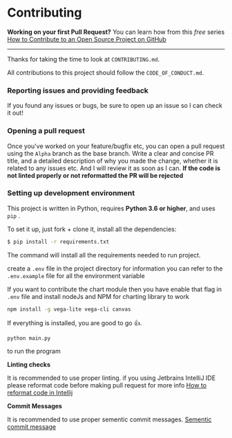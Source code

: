 # Contributing


**Working on your first Pull Request?** You can learn how from this *free* series [How to Contribute to an Open Source Project on GitHub](https://egghead.io/series/how-to-contribute-to-an-open-source-project-on-github)

---

Thanks for taking the time to look at `CONTRIBUTING.md`.

All contributions to this project should follow the `CODE_OF_CONDUCT.md`.

### Reporting issues and providing feedback

If you found any issues or bugs, be sure to open up an issue so I can check it out!


### Opening a pull request

Once you've worked on your feature/bugfix etc, you can open a pull request using the `Alpha` branch as the base branch. Write a clear and concise PR title, and a detailed description of why you made the change, whether it is related to any issues etc. And I will review it as soon as I can.
**If the code is not linted properly or not reformatted the PR will be rejected**

### Setting up development environment

This project is written in Python, requires **Python 3.6 or higher**, and uses `pip` .

To set it up, just fork + clone it, install all the dependencies:

```bash
$ pip install -r requirements.txt
```

The command will install all the requirements needed to run project.

create a `.env` file in the project directory for information you can refer to the `.env.example` file for all the environment variable

If you want to contribute the chart module then you have enable that flag in `.env` file and install nodeJs and NPM for charting library to work
```bash
npm install -g vega-lite vega-cli canvas
```

If everything is installed, you are good to go 👍.
```bash
python main.py
``` 
to run the program

**Linting checks**

It is recommended to use proper linting. if you using Jetbrains IntelliJ IDE please reformat code before making pull request 
for more info [How to reformat code in Intellij](https://www.jetbrains.com/help/idea/reformat-and-rearrange-code.html)


**Commit Messages**

It is recommended to use proper sementic commit messages. [Sementic commit message](https://gist.github.com/joshbuchea/6f47e86d2510bce28f8e7f42ae84c716)

